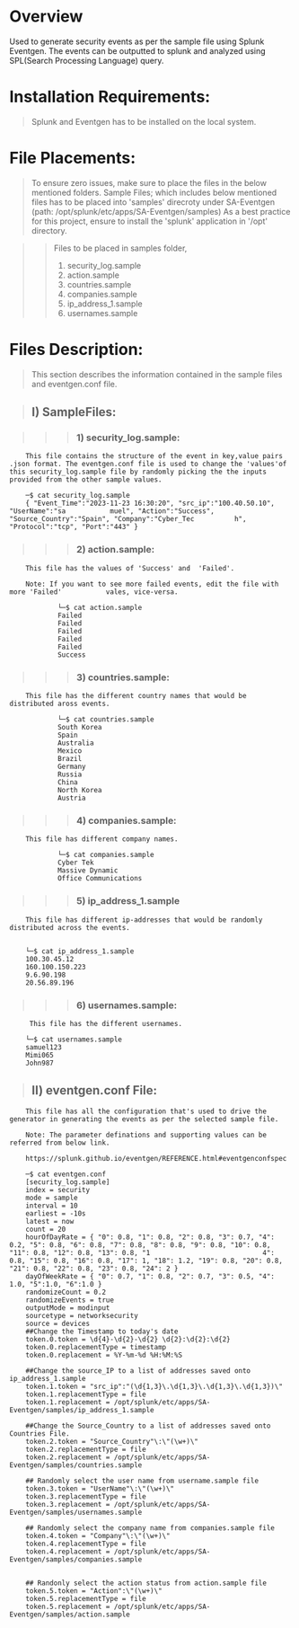 # Overview

Used to generate security events as per the sample file using Splunk Eventgen.
The events can be outputted to splunk and analyzed using SPL(Search  Processing Language) query. 


# **Installation Requirements:**

> Splunk and Eventgen has to be installed on the local system.


# **File Placements:**

> To ensure zero issues, make sure to place the files in the below mentioned folders.
> Sample Files; which includes below mentioned files has to be placed into 'samples'   direcroty under SA-Eventgen (path: /opt/splunk/etc/apps/SA-Eventgen/samples) 
> As a best practice for this project, ensure to install the 'splunk' application in '/opt' directory.

> > Files to be placed in samples folder, 
> > 1) security_log.sample
> > 2) action.sample
> > 3) countries.sample
> > 4) companies.sample
> > 5) ip_address_1.sample
> > 6) usernames.sample


# **Files Description:**

> This section describes the information contained in the sample files and eventgen.conf file. 
    
> ## I) SampleFiles: 

> > > ### 1) security_log.sample:
        
        This file contains the structure of the event in key,value pairs .json format. The eventgen.conf file is used to change the 'values'of this security_log.sample file by randomly picking the the inputs provided from the other sample values.

        ─$ cat security_log.sample 
        { "Event_Time":"2023-11-23 16:30:20", "src_ip":"100.40.50.10", "UserName":"sa           muel", "Action":"Success",  "Source_Country":"Spain", "Company":"Cyber_Tec          h", "Protocol":"tcp", "Port":"443" }

> > > ### 2) action.sample:

        This file has the values of 'Success' and  'Failed'.

        Note: If you want to see more failed events, edit the file with more 'Failed'           vales, vice-versa.
            
                └─$ cat action.sample 
                Failed
                Failed
                Failed
                Failed
                Failed
                Success

> > > ### 3) countries.sample:

        This file has the different country names that would be distributed aross events. 

                └─$ cat countries.sample 
                South Korea
                Spain
                Australia
                Mexico
                Brazil
                Germany
                Russia
                China
                North Korea
                Austria

> > > ### 4) companies.sample:

        This file has different company names.

                └─$ cat companies.sample 
                Cyber Tek
                Massive Dynamic
                Office Communications

> > > ### 5) ip_address_1.sample
        
        This file has different ip-addresses that would be randomly distributed across the events.


        └─$ cat ip_address_1.sample 
        100.30.45.12
        160.100.150.223
        9.6.90.198
        20.56.89.196
                       

> > > ### 6) usernames.sample:

         This file has the different usernames.

        └─$ cat usernames.sample   
        samuel123
        Mimi065
        John987


> ## II) eventgen.conf File:

        This file has all the configuration that's used to drive the generator in generating the events as per the selected sample file. 

        Note: The parameter definations and supporting values can be referred from below link.

        https://splunk.github.io/eventgen/REFERENCE.html#eventgenconfspec

        ─$ cat eventgen.conf
        [security_log.sample]
        index = security
        mode = sample
        interval = 10
        earliest = -10s
        latest = now
        count = 20
        hourOfDayRate = { "0": 0.8, "1": 0.8, "2": 0.8, "3": 0.7, "4": 0.2, "5": 0.8, "6": 0.8, "7": 0.8, "8": 0.8, "9": 0.8, "10": 0.8, "11": 0.8, "12": 0.8, "13": 0.8, "1                            4": 0.8, "15": 0.8, "16": 0.8, "17": 1, "18": 1.2, "19": 0.8, "20": 0.8, "21": 0.8, "22": 0.8, "23": 0.8, "24": 2 }
        dayOfWeekRate = { "0": 0.7, "1": 0.8, "2": 0.7, "3": 0.5, "4": 1.0, "5":1.0, "6":1.0 }
        randomizeCount = 0.2
        randomizeEvents = true
        outputMode = modinput
        sourcetype = networksecurity
        source = devices
        ##Change the Timestamp to today's date
        token.0.token = \d{4}-\d{2}-\d{2} \d{2}:\d{2}:\d{2}
        token.0.replacementType = timestamp
        token.0.replacement = %Y-%m-%d %H:%M:%S

        ##Change the source_IP to a list of addresses saved onto ip_address_1.sample
        token.1.token = "src_ip":"(\d{1,3}\.\d{1,3}\.\d{1,3}\.\d{1,3})\"
        token.1.replacementType = file
        token.1.replacement = /opt/splunk/etc/apps/SA-Eventgen/samples/ip_address_1.sample

        ##Change the Source_Country to a list of addresses saved onto Countries File.
        token.2.token = "Source_Country"\:\"(\w+)\"
        token.2.replacementType = file
        token.2.replacement = /opt/splunk/etc/apps/SA-Eventgen/samples/countries.sample

        ## Randomly select the user name from username.sample file
        token.3.token = "UserName"\:\"(\w+)\"
        token.3.replacementType = file
        token.3.replacement = /opt/splunk/etc/apps/SA-Eventgen/samples/usernames.sample

        ## Randomly select the company name from companies.sample file
        token.4.token = "Company"\:\"(\w+)\"
        token.4.replacementType = file
        token.4.replacement = /opt/splunk/etc/apps/SA-Eventgen/samples/companies.sample


        ## Randonly select the action status from action.sample file
        token.5.token = "Action":\"(\w+)\"
        token.5.replacementType = file
        token.5.replacement = /opt/splunk/etc/apps/SA-Eventgen/samples/action.sample

